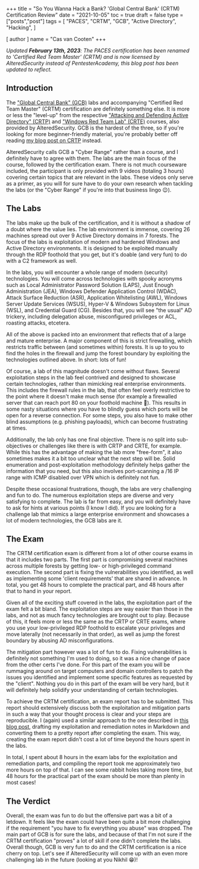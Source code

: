 +++
title = "So You Wanna Hack a Bank? 'Global Central Bank' (CRTM) Certification Review"
date = "2021-10-05"
toc = true
draft = false
type = ["posts","post"]
tags = [
    "PACES",
    "CRTM",
    "GCB",
    "Active Directory",
    "Hacking",
]

[ author ]
  name = "Cas van Cooten"
+++

*Updated **February 13th, 2023**: The PACES certification has been renamed to 'Certified Red Team Master' (CRTM) and is now licensed by AlteredSecurity instead of PentesterAcademy, this blog post has been updated to reflect.*

## Introduction

The ["Global Central Bank" (GCB)](https://www.alteredsecurity.com/gcb) labs and accompanying "Certified Red Team Master" (CRTM) certification are definitely something else. It is more or less the "level-up" from the respective ["Attacking and Defending Active Directory" (CRTP)](https://www.alteredsecurity.com/adlab) and ["Windows Red Team Lab" (CRTE)](https://www.alteredsecurity.com/redteamlab) courses, also provided by AlteredSecurity. GCB is the hardest of the three, so if you're looking for more beginner-friendly material, you're probably better off reading [my blog post on CRTP](https://casvancooten.com/posts/2020/10/getting-the-crtp-certification-attacking-and-defending-active-directory-course-review/) instead.

AlteredSecurity calls GCB a "Cyber Range" rather than a course, and I definitely have to agree with them. The labs are the main focus of the course, followed by the certification exam. There is not much courseware included, the participant is only provided with 9 videos (totaling 3 hours) covering certain topics that are relevant in the labs. These videos only serve as a primer, as you will for sure have to do your own research when tackling the labs (or the "Cyber Range" if you're into that business lingo 😉).

## The Labs

The labs make up the bulk of the certification, and it is without a shadow of a doubt where the value lies. The lab environment is immense, covering 26 machines spread out over 9 Active Directory domains in 7 forests. The focus of the labs is exploitation of modern and hardened Windows and Active Directory environments. It is designed to be exploited manually through the RDP foothold that you get, but it's doable (and very fun) to do with a C2 framework as well.

In the labs, you will encounter a whole range of modern (security) technologies. You will come across technologies with spooky acronyms such as Local Administrator Password Solution (LAPS),  Just Enough Administration (JEA), Windows Defender Application Control (WDAC), Attack Surface Reduction (ASR), Application Whitelisting (AWL), Windows Server Update Services (WSUS), Hyper-V & Windows Subsystem for Linux (WSL), and Credential Guard (CG). Besides that, you will see "the usual" AD trickery, including delegation abuse, misconfigured privileges or ACL, roasting attacks, etcetera.

All of the above is packed into an environment that reflects that of a large and mature enterprise. A major component of this is strict firewalling, which restricts traffic between (and sometimes within) forests. It is up to you to find the holes in the firewall and jump the forest boundary by exploiting the technologies outlined above. In short: lots of fun!

Of course, a lab of this magnitude doesn't come without flaws. Several exploitation steps in the lab feel contrived and designed to showcase certain technologies, rather than mimicking real enterprise environments. This includes the firewall rules in the lab, that often feel overly restrictive to the point where it doesn't make much sense (for example a firewalled server that can reach port 80 on your foothold machine 🤔). This results in some nasty situations where you have to blindly guess which ports will be open for a reverse connection. For some steps, you also have to make other blind assumptions (e.g. phishing payloads), which can become frustrating at times.

Additionally, the lab only has one final objective. There is no split into sub-objectives or challenges like there is with CRTP and CRTE, for example. While this has the advantage of making the lab more "free-form", it also sometimes makes it a bit too unclear what the next step will be. Solid enumeration and post-exploitation methodology definitely helps gather the information that you need, but this also involves port-scanning a /16 IP range with ICMP disabled over VPN which is definitely not fun.

Despite these occasional frustrations, though, the labs are very challenging and fun to do. The numerous exploitation steps are diverse and very satisfying to complete. The lab is far from easy, and you will definitely have to ask for hints at various points (I know I did). If you are looking for a challenge lab that mimics a large enterprise environment and showcases a lot of modern technologies, the GCB labs are it.

## The Exam

The CRTM certification exam is different from a lot of other course exams in that it includes two parts. The first part is compromising several machines across multiple forests by getting low- or high-privileged command execution. The second part is fixing the vulnerabilities you identified, as well as implementing some 'client requirements' that are shared in advance. In total, you get 48 hours to complete the practical part, and 48 hours after that to hand in your report.

Given all of the exciting stuff covered in the labs, the exploitation part of the exam felt a bit bland. The exploitation steps are way easier than those in the labs, and not as much fancy technologies are brought out to play. Because of this, it feels more or less the same as the CRTP or CRTE exams, where you use your low-privileged RDP foothold to escalate your privileges and move laterally (not necessarily in that order), as well as jump the forest boundary by abusing AD misconfigurations. 

The mitigation part however was a lot of fun to do. Fixing vulnerabilities is definitely not something I'm used to doing, so it was a nice change of pace from the other certs I've done. For this part of the exam you will be rummaging around on target computers and domain controllers to patch the issues you identified and implement some specific features as requested by the "client". Nothing you do in this part of the exam will be very hard, but it will definitely help solidify your understanding of certain technologies.

To achieve the CRTM certification, an exam report has to be submitted. This report should extensively discuss both the exploitation and mitigation parts in such a way that your thought process is clear and your steps are reproducible. I (again) used a similar approach to the one described in [this blog post](https://casvancooten.com/posts/2020/05/generating-pretty-pwk-reports-with-pandoc-and-markdown-templates-inside/), drafting my exploitation and remediation notes in Markdown and converting them to a pretty report after completing the exam. This way, creating the exam report didn't cost a lot of time beyond the hours spent in the labs. 

In total, I spent about 8 hours in the exam labs for the exploitation and remediation parts, and compiling the report took me approximately two more hours on top of that. I can see some rabbit holes taking more time, but 48 hours for the practical part of the exam should be more than plenty in most cases!

## The Verdict

Overall, the exam was fun to do but the offensive part was a bit of a letdown. It feels like the exam could have been quite a bit more challenging if the requirement "you have to fix everything you abuse" was dropped. The main part of GCB is for sure the labs, and because of that I'm not sure if the CRTM certification "proves" a lot of skill if one didn't complete the labs. Overall though, GCB is very fun to do and the CRTM certification is a nice cherry on top. Let's see if AlteredSecurity will come up with an even more challenging lab in the future (looking at you Nikhil 😁)!